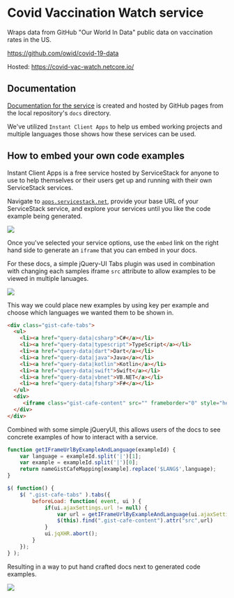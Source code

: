 # Covid Vaccination Watch service
Wraps data from GitHub "Our World In Data" public data on vaccination rates in the US.

https://github.com/owid/covid-19-data

Hosted: https://covid-vac-watch.netcore.io/

## Documentation

[Documentation for the service](https://servicestackapps.github.io/CovidVaccinationWatch/) is created and hosted by GitHub pages from the local repository's `docs` directory.

We've utilized `Instant Client Apps` to help us embed working projects and multiple languages those shows how these services can be used.

## How to embed your own code examples

Instant Client Apps is a free service hosted by ServiceStack for anyone to use to help themselves or their users get up and running with their own ServiceStack services.

Navigate to [`apps.servicestack.net`](https://apps.servicestack.net), provide your base URL of your ServiceStack service, and explore your services until you like the code example being generated.

![](https://github.com/ServiceStack/docs/raw/master/docs/images/apps/instant-apps-example-3.gif)

Once you've selected your service options, use the `embed` link on the right hand side to generate an `iframe` that you can embed in your docs.

For these docs, a simple jQuery-UI Tabs plugin was used in combination with changing each samples iframe `src` attribute to allow examples to be viewed in multiple lanuages.

![](https://raw.githubusercontent.com/ServiceStack/docs/master/docs/images/apps/covid-vac-watch-embed-docs-example-1.png)

This way we could place new examples by using key per example and choose which languages we wanted them to be shown in.

```html
<div class="gist-cafe-tabs">
  <ul>
    <li><a href="query-data|csharp">C#</a></li>
    <li><a href="query-data|typescript">TypeScript</a></li>
    <li><a href="query-data|dart">Dart</a></li>
    <li><a href="query-data|java">Java</a></li>
    <li><a href="query-data|kotlin">Kotlin</a></li>
    <li><a href="query-data|swift">Swift</a></li>
    <li><a href="query-data|vbnet">VB.NET</a></li>
    <li><a href="query-data|fsharp">F#</a></li>
  </ul>
  <div>
     <iframe class="gist-cafe-content" src="" frameborder="0" style="height:450px;width:100%;border:1px solid #ddd"></iframe>
  </div>
</div>
```

Combined with some simple jQueryUI, this allows users of the docs to see concrete examples of how to interact with a service.

```js
function getIFrameUrlByExampleAndLanguage(exampleId) {
    var language = exampleId.split('|')[1];
    var example = exampleId.split('|')[0];
    return nameGistCafeMapping[example].replace('$LANG$',language);
}

$( function() {
    $( ".gist-cafe-tabs" ).tabs({
        beforeLoad: function( event, ui ) {
            if(ui.ajaxSettings.url != null) {
                var url = getIFrameUrlByExampleAndLanguage(ui.ajaxSettings.url)
                $(this).find(".gist-cafe-content").attr("src",url)
            }
            ui.jqXHR.abort();
        }
    });
} );
```

Resulting in a way to put hand crafted docs next to generated code examples.

![](https://github.com/ServiceStack/docs/raw/master/docs/images/apps/vaccinations-docs.gif)

